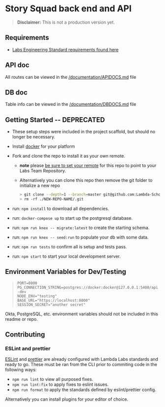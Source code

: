 # Story Squad back end and API

> **Disclaimer:** This is not a production version yet.

## Requirements

- [Labs Engineering Standard requirements found here](https://labs.lambdaschool.com/topics/node-js/)

## API doc

All routes can be viewed in the [/documentation/APIDOCS.md](./documentation/APIDOCS.md) file

## DB doc

Table info can be viewed in the [/documentation/DBDOCS.md](./documentation/DBDOCS.md) file

## Getting Started -- DEPRECATED

- These setup steps were included in the project scaffold, but should no longer be necessary.

- Install [docker](https://docs.docker.com/get-docker/) for your platform
- Fork and clone the repo to install it as your own remote.

  - **note** please [be sure to set your remote](https://help.github.jp/enterprise/2.11/user/articles/changing-a-remote-s-url/) for this repo to point to your Labs Team Repository.
  - Alternatively you can clone this repo then remove the git folder to initialize a new repo

    ```bash
    > git clone --depth=1 --branch=master git@github.com:Lambda-School-Labs/labs-api-starter.git NEW-REPO-NAME
    > rm -rf ./NEW-REPO-NAME/.git
    ```

- run: `npm install` to download all dependencies.
- run: `docker-compose up` to start up the postgresql database.
- run: `npm run knex -- migrate:latest` to create the starting schema.
- run: `npm run knex -- seed:run` to populate your db with some data.
- run: `npm run tests` to confirm all is setup and tests pass.
- run: `npm start` to start your local development server.

## Environment Variables for Dev/Testing

>`PORT=8000`<br>
>`PG_CONNECTION_STRING=postgres://docker:docker@127.0.0.1:5400/api-dev`<br>
>`NODE_ENV="testing"`<br>
>`BASE_URL="https://localhost:8000"`<br>
>`SESSION_SECRET="another secret"`

Okta, PostgreSQL, etc. environment variables should not be included in this readme or repo.

## Contributing

### ESLint and prettier

[ESLint](https://eslint.org/) and [prettier](https://prettier.io/) are already
configured with Lambda Labs standards and ready to go. These must be ran from
the CLI prior to commiting code in the following ways:

- `npm run lint` to view all purposed fixes.
- `npm run lint:fix` to apply fixes to eslint issues.
- `npm run format` to apply the standards defined by eslint/prettier config.

Alternatively you can install plugins for your editor of choice.
